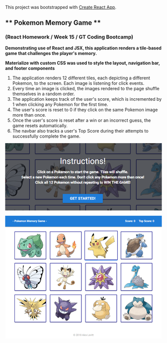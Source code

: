 This project was bootstrapped with [Create React App](https://github.com/facebookincubator/create-react-app).

## ** Pokemon Memory Game **
### (React Homework / Week 15 / GT Coding Bootcamp)

**Demonstrating use of React and JSX, this application renders a tile-based game that challenges the player's memory.**

**Materialize with custom CSS was used to style the layout, navigation bar, and footer components**


1. The application renders 12 different tiles, each depicting a different Pokemon, to the screen. Each image is listening for click events.
1. Every time an image is clicked, the images rendered to the page shuffle themselves in a random order.
1. The application keeps track of the user's score, which is incremented by 1 when clicking any Pokemon for the first time. 
1. The user's score is reset to 0 if they click on the same Pokemon image more than once.
1. Once the user's score is reset after a win or an incorrect guess, the game resets automatically.
1. The navbar also tracks a user's Top Score during their attempts to successfully complete the game.


![Game Instructions](/public/PokemonMemoryGame-Instructions.PNG)

![Pokemon Memory Game (preview))](/public/PokemonMemoryGame.PNG)
